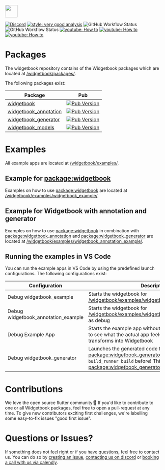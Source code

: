 <img height=40 src="https://raw.githubusercontent.com/widgetbook/widgetbook/4130a18efa61a1b94185409a6f7a735e0494fb30/docs/assets/WidgetbookLogo.svg">

[![Discord](https://img.shields.io/discord/879618555560218625?color=blue&style=flat-square)](https://discord.com/invite/zT4AMStAJA)
[![style: very good analysis](https://img.shields.io/badge/style-very_good_analysis-B22C89.svg?style=flat-square)](https://pub.dev/packages/very_good_analysis) 
![GitHub Workflow Status](https://img.shields.io/github/workflow/status/widgetbook/widgetbook/ci?style=flat-square)
![GitHub Workflow Status](https://img.shields.io/github/workflow/status/widgetbook/widgetbook/ci?label=test&style=flat-square)
[![youtube: How to](https://img.shields.io/badge/YouTube-What%20is%20Widgetbook%3F-d05454?style=flat-square)](https://www.youtube.com/watch?v=vs3ocjMsl7s)
[![youtube: How to](https://img.shields.io/badge/YouTube-How%20to%20%20use%20Widgetbook-d05454?style=flat-square)](https://www.youtube.com/watch?v=qcTZxJDLEAE) 
[![youtube: How to](https://img.shields.io/badge/YouTube-How%20to%20%20use%20Widgetbook%20Generator-d05454?style=flat-square)](https://www.youtube.com/watch?v=dh8hxgtbjtk) 
# Packages

The widgetbook repository contains of the Widgetbook packages which are located at [/widgetbook/packages/](https://github.com/widgetbook/widgetbook/tree/main/packages).

The following packages exist:

| Package           | Pub |
| ----------------- | --------------------------------- |
| [widgetbook](https://github.com/widgetbook/widgetbook/tree/main/packages/widgetbook) | [![Pub Version](https://img.shields.io/pub/v/widgetbook?style=flat-square)](https://pub.dev/packages/widgetbook) | 
| [widgetbook_annotation](https://github.com/widgetbook/widgetbook/tree/main/packages/widgetbook_annotation) | [![Pub Version](https://img.shields.io/pub/v/widgetbook_annotation?style=flat-square)](https://pub.dev/packages/widgetbook_annotation)  | 
| [widgetbook_generator](https://github.com/widgetbook/widgetbook/tree/main/packages/widgetbook_generator) | [![Pub Version](https://img.shields.io/pub/v/widgetbook_generator?style=flat-square)](https://pub.dev/packages/widgetbook_generator) | 
[widgetbook_models](https://github.com/widgetbook/widgetbook/tree/main/packages/widgetbook_models) | [![Pub Version](https://img.shields.io/pub/v/widgetbook_models?style=flat-square)](https://pub.dev/packages/widgetbook_models) | 

# Examples

All example apps are located at [/widgetbook/examples/](https://github.com/widgetbook/widgetbook/tree/main/example/meal_app).

## Example for [package:widgetbook](https://pub.dev/packages/widgetbook)

Examples on how to use [package:widgetbook](https://pub.dev/packages/widgetbook) are located at [/widgetbook/examples/widgetbook_example/](https://github.com/widgetbook/widgetbook/tree/main/examples/widgetbook_example).

## Example for Widgetbook with annotation and generator

Examples on how to use [package:widgetbook](https://pub.dev/packages/widgetbook) in combination with [package:widgetbook_annotation](https://pub.dev/packages/widgetbook_annotation) and [package:widgetbook_generator](https://pub.dev/packages/widgetbook_generator) are located at [/widgetbook/examples/widgetbook_annotation_example/](https://github.com/widgetbook/widgetbook/tree/main/examples/widgetbook_annotation_example).

## Running the examples in VS Code

You can run the example apps in VS Code by using the predefined launch configurations. The following configurations exist:

| Configuration | Description |
| ------------- | ----------- |
| Debug widgetbook_example | Starts the widgetbook for [/widgetbook/examples/widgetbook_example/](https://github.com/widgetbook/widgetbook/tree/main/examples/widgetbook_example) as debug |
| Debug widgetbook_annotation_example | Starts the widgetbook for [/widgetbook/examples/widgetbook_annotation_example/](https://github.com/widgetbook/widgetbook/tree/main/examples/widgetbook_annotation_example) as debug |
| Debug Example App | Starts the example app without Widgetbook. This is great to see what the actual app feels like and how it transforms into Widgetbook |
| Debug widgetbook_generator | Launches the generated code from [package:widgetbook_generator](https://github.com/widgetbook/widgetbook/tree/main/packages/widgetbook_generator). Run `flutter pub run build_runner build` before! This is great to develop [package:widgetbook_generator](https://github.com/widgetbook/widgetbook/tree/main/packages/widgetbook_generator). |


# Contributions

We love the open source flutter community!💙 If you'd like to contribute to one or all Widgetbook packages, feel free to open a pull-request at any time. To give new contributors exciting first challenges, we're labelling some easy-to-fix issues "good first issue".

# Questions or Issues? 

If something does not feel right or if you have questions, feel free to contact us. You can do so by [creating an issue](https://github.com/widgetbook/widgetbook/issues), [contacting us on discord](https://discord.gg/zT4AMStAJA) or [booking a call with us via calendly](https://calendly.com/widgetbook/call).